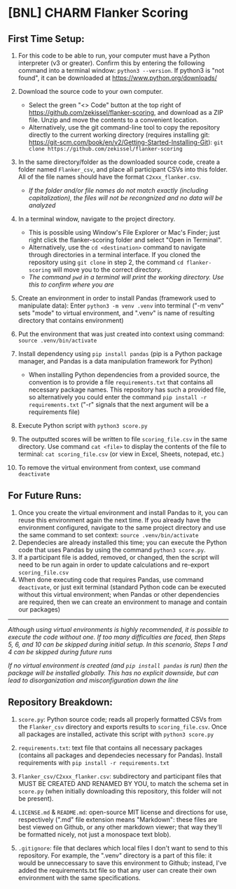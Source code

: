 # [BNL] CHARM Flanker Scoring

## First Time Setup:

1. For this code to be able to run, your computer must have a Python interpreter (v3 or greater). Confirm this by entering the following command into a terminal window: ```python3 --version```. If python3 is "not found", it can be downloaded at https://www.python.org/downloads/

2. Download the source code to your own computer. 
    - Select the green "<> Code" button at the top right of https://github.com/zekissel/flanker-scoring, and download as a ZIP file. Unzip and move the contents to a convenient location.
    - Alternatively, use the git command-line tool to copy the repository directly to the current working directory (requires installing git: https://git-scm.com/book/en/v2/Getting-Started-Installing-Git): ```git clone https://github.com/zekissel/flanker-scoring```

3. In the same directory/folder as the downloaded source code, create a folder named ```Flanker_csv```, and place all participant CSVs into this folder. All of the file names should have the format ```C2xxx_flanker.csv```.
    - *If the folder and/or file names do not match exactly (including capitalization), the files will not be recongnized and no data will be analyzed*

4. In a terminal window, navigate to the project directory.
    - This is possible using Window's File Explorer or Mac's Finder; just right click the flanker-scoring folder and select "Open in Terminal". 
    - Alternatively, use the ```cd <destination>``` command to navigate through directories in a terminal interface. If you cloned the repository using ```git clone``` in step 2, the command ```cd flanker-scoring``` will move you to the correct directory.
    - *The command ```pwd``` in a terminal will print the working directory. Use this to confirm where you are*

5. Create an environment in order to install Pandas (framework used to manipulate data): Enter
```python3 -m venv .venv``` into terminal ("-m venv" sets "mode" to virtual environment, and ".venv" is name of resulting directory that contains environment)

6. Put the environment that was just created into context using command: ```source .venv/bin/activate```

7. Install dependency using ```pip install pandas``` (pip is a Python package manager, and Pandas is a data manipulation framework for Python)
    - When installing Python dependencies from a provided source, the convention is to provide a file ```requirements.txt``` that contains all necessary package names. This repository has such a provided file, so alternatively you could enter the command ```pip install -r requirements.txt``` ("-r" signals that the next argument will be a requirements file)

8. Execute Python script with ```python3 score.py```

9. The outputted scores will be written to file ```scoring_file.csv``` in the same directory. Use command ```cat <file>``` to display the contents of the file to terminal: ```cat scoring_file.csv``` (or view in Excel, Sheets, notepad, etc.)

10. To remove the virtual environment from context, use command ```deactivate```


## For Future Runs:
1. Once you create the virtual environment and install Pandas to it, you can reuse this environment again the next time. If you already have the environment configured, navigate to the same project directory and use the same command to set context: ```source .venv/bin/activate```
2. Dependecies are already installed this time; you can execute the Python code that uses Pandas by using the command ```python3 score.py```.
3. If a participant file is added, removed, or changed, then the script will need to be run again in order to update calculations and re-export ```scoring_file.csv```
4. When done executing code that requires Pandas, use command ```deactivate```, or just exit terminal (standard Python code can be executed without this virtual environment; when Pandas or other dependencies are required, then we can create an environment to manage and contain our packages)


---
*Although using virtual environments is highly recommended, it is possible to execute the code without one. If too many difficulties are faced, then Steps 5, 6, and 10 can be skipped during initial setup. In this scenario, Steps 1 and 4 can be skipped during future runs*

*If no virtual environment is created (and ```pip install pandas``` is run) then the package will be installed globally. This has no explicit downside, but can lead to disorganization and misconfiguration down the line*


## Repository Breakdown:
1. ```score.py```: Python source code; reads all properly formatted CSVs from the ```Flanker_csv``` directory and exports results to ```scoring_file.csv```. Once all packages are installed, activate this script with ```python3 score.py```

2. ```requirements.txt```: text file that contains all necessary packages (contains all packages and dependecies necessary for Pandas). Install requirements with ```pip install -r requirements.txt```

3. ```Flanker_csv/C2xxx_flanker.csv```: subdirectory and participant files that MUST BE CREATED AND RENAMED BY YOU, to match the schema set in ```score.py``` (when initially downloading this repository, this folder will not be present).

4. ```LICENSE.md``` & ```README.md```: open-source MIT license and directions for use, respectively (".md" file extension means "Markdown": these files are best viewed on Github, or any other markdown viewer; that way they'll be formatted nicely, not just a monospace text blob).

5. ```.gitignore```: file that declares which local files I don't want to send to this repository. For example, the ".venv" directory is a part of this file: it would be unneccessary to save this environment to Github; instead, I've added the requirements.txt file so that any user can create their own environment with the same specifications.
